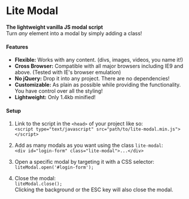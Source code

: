 # Lite Modal

**The lightweight vanilla JS modal script**  
Turn *any* element into a modal by simply adding a class!

#### Features

- **Flexible:** Works with any content. (divs, images, videos, you name it!)
- **Cross Browser:** Compatible with all major browsers including IE9 and above. (Tested with IE's browser emulation)
- **No jQuery:** Drop it into any project. There are no dependencies!
- **Customizable:** As plain as possible while providing the functionality. You have control over all the styling!
- **Lightweight:** Only 1.4kb minified!

#### Setup

1. Link to the script in the `<head>` of your project like so:  
`<script type="text/javascript" src="path/to/lite-modal.min.js"></script>`


2. Add as many modals as you want using the class `lite-modal`:  
`<div id="login-form" class="lite-modal">...</div>`


3. Open a specific modal by targeting it with a CSS selector:  
`liteModal.open('#login-form');`

4. Close the modal:  
`liteModal.close();`  
Clicking the background or the ESC key will also close the modal.